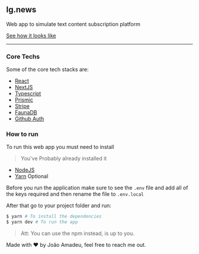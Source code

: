## Ig.news

Web app to simulate text content subscription platform

[See how it looks like](https://ignews-jmamadeu.vercel.app/)

<hr>

### Core Techs

Some of the core tech stacks are: 

- [React](https://reactjs.org/)
- [NextJS](https://nextjs.org/)
- [Typescript](https://www.typescriptlang.org/)
- [Prismic](https://prismic.io/)
- [Stripe](https://stripe.com/gb)
- [FaunaDB](https://fauna.com/)
- [Github Auth]()


### How to run

To run this web app you must need to install

>You've Probably already installed it

- [NodeJS](https://nodejs.org/en/)
- [Yarn](https://yarnpkg.com/) Optional

Before you run the application make sure to see the `.env` file and add all of the keys required and then rename the file to `.env.local`

After that go to your project folder and run:

```bash
$ yarn # To install the dependencies
$ yarn dev # To run the app
```

> Att: You can use the npm instead, is up to you.

Made with :heart: by João Amadeu, feel free to reach me out.
